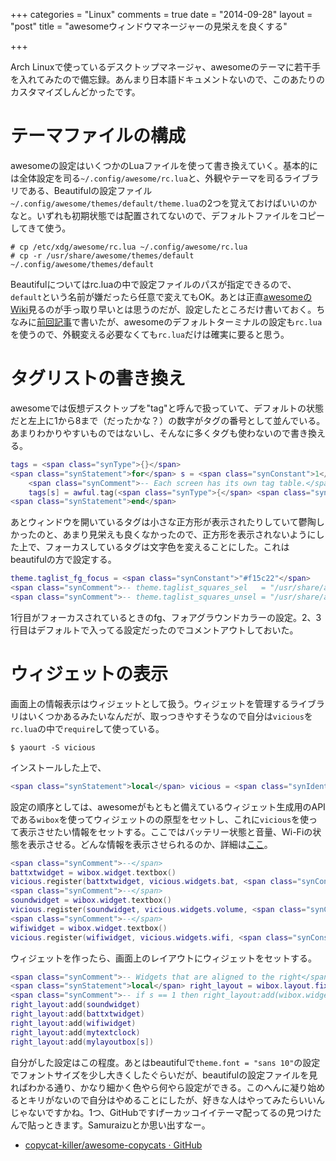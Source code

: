 +++
categories = "Linux"
comments = true
date = "2014-09-28"
layout = "post"
title = "awesomeウィンドウマネージャーの見栄えを良くする"

+++

Arch Linuxで使っているデスクトップマネージャ、awesomeのテーマに若干手を入れてみたので備忘録。あんまり日本語ドキュメントないので、このあたりのカスタマイズしんどかったです。

# テーマファイルの構成

awesomeの設定はいくつかのLuaファイルを使って書き換えていく。基本的には全体設定を司る`~/.config/awesome/rc.lua`と、外観やテーマを司るライブラリである、Beautifulの設定ファイル`~/.config/awesome/themes/default/theme.lua`の2つを覚えておけばいいのかなと。いずれも初期状態では配置されてないので、デフォルトファイルをコピーしてきて使う。

```
# cp /etc/xdg/awesome/rc.lua ~/.config/awesome/rc.lua
# cp -r /usr/share/awesome/themes/default ~/.config/awesome/themes/default
```


Beautifulについてはrc.luaの中で設定ファイルのパスが指定できるので、`default`という名前が嫌だったら任意で変えてもOK。あとは正直[awesomeのWiki](http://awesome.naquadah.org/wiki/Awesome_3_configuration)見るのが手っ取り早いとは思うのだが、設定したところだけ書いておく。ちなみに[前回記事](http://chroju89.hatenablog.jp/entry/2014/09/23/190304)で書いたが、awesomeのデフォルトターミナルの設定も`rc.lua`を使うので、外観変える必要なくても`rc.lua`だけは確実に要ると思う。

# タグリストの書き換え

awesomeでは仮想デスクトップを"tag"と呼んで扱っていて、デフォルトの状態だと左上に1から8まで（だったかな？）の数字がタグの番号として並んでいる。あまりわかりやすいものではないし、そんなに多くタグも使わないので書き換える。

```lua
tags = <span class="synType">{}</span>
<span class="synStatement">for</span> s = <span class="synConstant">1</span>, screen.count() <span class="synStatement">do</span>
    <span class="synComment">-- Each screen has its own tag table.</span>
    tags[s] = awful.tag(<span class="synType">{</span> <span class="synConstant">"Firefox"</span>, <span class="synConstant">"Terminal"</span>, <span class="synConstant">"Vim"</span>, <span class="synConstant">"other"</span> <span class="synType">}</span>, s, layouts[<span class="synConstant">1</span>])
<span class="synStatement">end</span>

```


あとウィンドウを開いているタグは小さな正方形が表示されたりしていて鬱陶しかったのと、あまり見栄えも良くなかったので、正方形を表示されないようにした上で、フォーカスしているタグは文字色を変えることにした。これはbeautifulの方で設定する。

```lua
theme.taglist_fg_focus = <span class="synConstant">"#f15c22"</span>
<span class="synComment">-- theme.taglist_squares_sel   = "/usr/share/awesome/themes/default/taglist/squarefw.png"</span>
<span class="synComment">-- theme.taglist_squares_unsel = "/usr/share/awesome/themes/default/taglist/squarew.png"</span>

```


1行目がフォーカスされているときのfg、フォアグラウンドカラーの設定。2、3行目はデフォルトで入ってる設定だったのでコメントアウトしておいた。

# ウィジェットの表示

画面上の情報表示はウィジェットとして扱う。ウィジェットを管理するライブラリはいくつかあるみたいなんだが、取っつきやすそうなので自分は`vicious`を`rc.lua`の中で`require`して使っている。

```
$ yaourt -S vicious
```


インストールした上で、

```lua
<span class="synStatement">local</span> vicious = <span class="synIdentifier">require</span>(<span class="synConstant">"vicious"</span>)

```


設定の順序としては、awesomeがもともと備えているウィジェット生成用のAPIである`wibox`を使ってウィジェットのの原型をセットし、これに`vicious`を使って表示させたい情報をセットする。ここではバッテリー状態と音量、Wi-Fiの状態を表示させる。どんな情報を表示させられるのか、詳細は[ここ](http://git.sysphere.org/vicious/tree/README)。

```lua
<span class="synComment">--</span>
battxtwidget = wibox.widget.textbox()
vicious.register(battxtwidget, vicious.widgets.bat, <span class="synConstant">" Battery: <span color='#ffffff'>$2%</span> "</span>, <span class="synConstant">60</span>, <span class="synConstant">"BAT0"</span>)
<span class="synComment">--</span>
soundwidget = wibox.widget.textbox()
vicious.register(soundwidget, vicious.widgets.volume, <span class="synConstant">" Vol: <span color='#ffffff'>$1</span> "</span>, <span class="synConstant">2</span>, <span class="synConstant">"Master"</span>)
<span class="synComment">--</span>
wifiwidget = wibox.widget.textbox()
vicious.register(wifiwidget, vicious.widgets.wifi, <span class="synConstant">" Wi-Fi: <span color='#ffffff'>${ssid}</span> "</span>, <span class="synConstant">60</span>, <span class="synConstant">"wlp1s0"</span>)

```


ウィジェットを作ったら、画面上のレイアウトにウィジェットをセットする。

```lua
<span class="synComment">-- Widgets that are aligned to the right</span>
<span class="synStatement">local</span> right_layout = wibox.layout.fixed.horizontal()
<span class="synComment">-- if s == 1 then right_layout:add(wibox.widget.systray()) end</span>
right_layout:add(soundwidget)
right_layout:add(battxtwidget)
right_layout:add(wifiwidget)
right_layout:add(mytextclock)
right_layout:add(mylayoutbox[s])

```


自分がした設定はこの程度。あとはbeautifulで`theme.font = "sans 10"`の設定でフォントサイズを少し大きくしたぐらいだが、beautifulの設定ファイルを見ればわかる通り、かなり細かく色やら何やら設定ができる。このへんに凝り始めるとキリがないので自分はやめることにしたが、好きな人はやってみたらいいんじゃないですかね。1つ、GitHubですげーカッコイイテーマ配ってるの見つけたんで貼っときます。Samuraizuとか思い出すなー。


* [copycat-killer/awesome-copycats · GitHub](https://github.com/copycat-killer/awesome-copycats)




